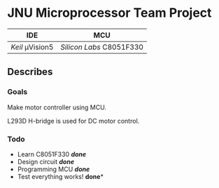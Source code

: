 # JNU Microprocessor Team Project
| IDE             | MCU                      |
|-----------------|--------------------------|
| *Keil* μVision5 | *Silicon Labs* C8051F330 |


## Describes
### Goals
Make motor controller using MCU.

L293D H-bridge is used for DC motor control.



### Todo
- Learn C8051F330 ***done***
- Design circuit ***done***
- Programming MCU ***done***
- Test everything works! **done***
